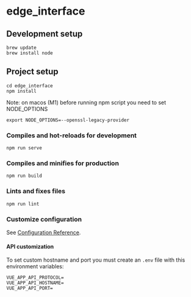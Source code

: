 # edge_interface

## Development setup
```
brew update
brew install node
```

## Project setup
```
cd edge_interface
npm install
```

Note: on macos (M1) before running npm script you need to set NODE_OPTIONS 
```
export NODE_OPTIONS=--openssl-legacy-provider
```

### Compiles and hot-reloads for development
```
npm run serve
```

### Compiles and minifies for production
```
npm run build
```

### Lints and fixes files
```
npm run lint
```

### Customize configuration
See [Configuration Reference](https://cli.vuejs.org/config/).

#### API customization
To set custom hostname and port you must create an `.env` file with this environment variables:
```
VUE_APP_API_PROTOCOL=
VUE_APP_API_HOSTNAME=
VUE_APP_API_PORT=
```
